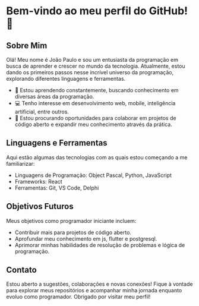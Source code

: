 # Bem-vindo ao meu perfil do GitHub! 👋

## Sobre Mim
Olá! Meu nome é João Paulo e sou um entusiasta da programação em busca de aprender e crescer no mundo da tecnologia. Atualmente, estou dando os primeiros passos nesse incrível universo da programação, explorando diferentes linguagens e ferramentas.

- 🌱 Estou aprendendo constantemente, buscando conhecimento em diversas áreas da programação.
- 💻 Tenho interesse em desenvolvimento web, mobile, inteligência artificial, entre outros.
- 🔭 Estou procurando oportunidades para colaborar em projetos de código aberto e expandir meu conhecimento através da prática.

## Linguagens e Ferramentas
Aqui estão algumas das tecnologias com as quais estou começando a me familiarizar:

- Linguagens de Programação: Object Pascal, Python, JavaScript
- Frameworks: React
- Ferramentas: Git, VS Code, Delphi

## Objetivos Futuros
Meus objetivos como programador iniciante incluem:

- Contribuir mais para projetos de código aberto.
- Aprofundar meu conhecimento em js, flutter e postgresql.
- Aprimorar minhas habilidades de resolução de problemas e lógica de programação.

## Contato
Estou aberto a sugestões, colaborações e novas conexões!
Fique à vontade para explorar meus repositórios e acompanhar minha jornada enquanto evoluo como programador. Obrigado por visitar meu perfil!
